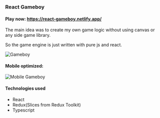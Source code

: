 ### React Gameboy

#### Play now: https://react-gameboy.netlify.app/

The main idea was to create my own game logic without using canvas or any side game library. 

So the game engine is just written with pure js and react.

![Gameboy](https://i.imgur.com/hc96tls.gif)


#### Mobile optimized:
![Mobile Gameboy](https://i.imgur.com/wowXW6C.gif)

#### Technologies used
- React
- Redux(Slices from Redux Toolkit)
- Typescript
